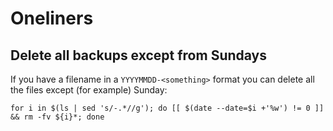 # Oneliners

## Delete all backups except from Sundays

If you have a filename in a `YYYYMMDD-<something>` format you can delete all the files
except (for example) Sunday:

```
for i in $(ls | sed 's/-.*//g'); do [[ $(date --date=$i +'%w') != 0 ]] && rm -fv ${i}*; done
```
